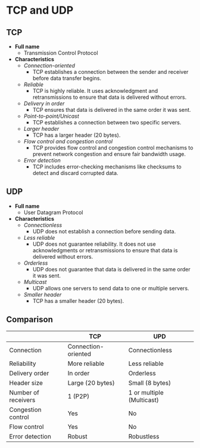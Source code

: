 # TCP and UDP

## TCP
- **Full name**
   - Transmission Control Protocol
- **Characteristics**
   - *Connection-oriented*
      - TCP establishes a connection between the sender and receiver before data transfer begins.
   - *Reliable*
      - TCP is highly reliable. It uses acknowledgment and retransmissions to ensure that data is delivered without errors.
   - *Delivery in order*
      - TCP ensures that data is delivered in the same order it was sent.
   - *Point-to-point/Unicast*
      - TCP establishes a connection between two specific servers.
   - *Larger header*
      - TCP has a larger header (20 bytes).
   - *Flow control and congestion control*
      - TCP provides flow control and congestion control mechanisms to prevent network congestion and ensure fair bandwidth usage.
   - *Error detection*
      - TCP includes error-checking mechanisms like checksums to detect and discard corrupted data.

## UDP
- **Full name**
   - User Datagram Protocol
- **Characteristics**
   - *Connectionless*
      - UDP does not establish a connection before sending data.
   - *Less reliable*
      - UDP does not guarantee reliability. It does not use acknowledgments or retransmissions to ensure that data is delivered without errors.
   - *Orderless*
      - UDP does not guarantee that data is delivered in the same order it was sent.
   - *Multicast*
      - UDP allows one servers to send data to one or multiple servers.
   - *Smaller header*
      - TCP has a smaller header (20 bytes).

## Comparison
| | TCP | UPD |
|----|----|----|
| Connection | Connection-oriented | Connectionless |
| Reliability | More reliable | Less reliable |
| Delivery order | In order | Orderless |
| Header size | Large (20 bytes) | Small (8 bytes) |
| Number of receivers | 1 (P2P) | 1 or multiple (Multicast) | 
| Congestion control | Yes | No |
| Flow control | Yes | No |
| Error detection | Robust | Robustless | 
